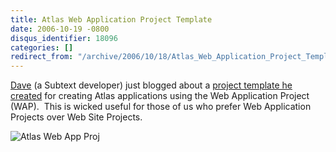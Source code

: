 ```yaml
---
title: Atlas Web Application Project Template
date: 2006-10-19 -0800
disqus_identifier: 18096
categories: []
redirect_from: "/archive/2006/10/18/Atlas_Web_Application_Project_Template.aspx/"
---
```


[Dave](http://blog.davestechshop.net/ "Dave's Tech Shop") (a Subtext
developer) just blogged about a [project template he
created](http://blog.davestechshop.net/archive/2006/10/18/AtlasWebApplicationProjectTemplate.aspx "Web Application Project for Atlas")
for creating Atlas applications using the Web Application Project
(WAP).  This is wicked useful for those of us who prefer Web Application
Projects over Web Site Projects.

![Atlas Web App
Proj](https://haacked.com/images/haacked_com/WindowsLiveWriter/AtlasWebApplicationProjectTemplate_841F/VisualStudioNewProjectAtlas%5B4%5D.png)

